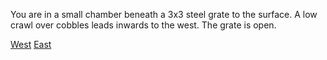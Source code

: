 You are in a small chamber beneath a 3x3 steel grate to the surface.
A low crawl over cobbles leads inwards to the west.
The grate is open.

[West](../crawl/crawl.md)
[East](../unlocked_grate/unlocked_grate.md)
